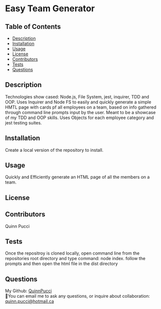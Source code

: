 # Easy Team Generator
  
  ## Table of Contents
  - [Description](#description)
  - [Installation](#installation)
  - [Usage](#usage)
  - [License](#license)
  - [Contributors](#contributors)
  - [Tests](#tests)
  - [Questions](#questions)
  
  ## Description
  Technologies show cased: Node.js, File System, jest, inquirer, TDD and OOP. Uses Inquirer and Node FS to easily and quickly generate a simple HMTL page with cards pf all employees on a team, based on info gathered through command line prompts input by the user. Meant to be a showcase of my TDD and OOP skills. Uses Objects for each employee category and jest testing suites.
  
  ## Installation
  Create a local version of the repository to install.
  
  ## Usage
  Quickly and Efficiently generate an HTML page of all the members on a team.
  
  ## License
  
  
  ## Contributors
  Quinn Pucci
  
  ## Tests
  Once the repositroy is cloned locally, open command line from the repositories root directory and type command: node index. follow the prompts and then open the html file in the dist directory 
  
  ## Questions
  My Github: [QuinnPucci](https://github.com/QuinnPucci)
  </br>
📧You can email me to ask any questions, or inquire about collaboration: quinn.pucci@hotmail.ca
